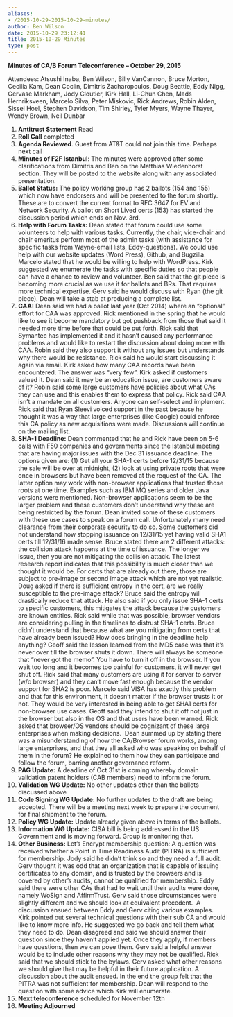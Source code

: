 ```yaml
---
aliases:
- /2015-10-29-2015-10-29-minutes/
author: Ben Wilson
date: 2015-10-29 23:12:41
title: 2015-10-29 Minutes
type: post
---
```


**Minutes of CA/B Forum Teleconference – October 29, 2015**

Attendees: Atsushi Inaba, Ben Wilson, Billy VanCannon, Bruce Morton, Cecilia Kam, Dean Coclin, Dimitris Zacharopoulos, Doug Beattie, Eddy Nigg, Gervase Markham, Jody Cloutier, Kirk Hall, Li-Chun Chen, Mads Hernriksveen, Marcelo Silva, Peter Miskovic, Rick Andrews, Robin Alden, Sissel Hoel, Stephen Davidson, Tim Shirley, Tyler Myers, Wayne Thayer, Wendy Brown, Neil Dunbar

1. **Antitrust Statement** Read
1. **Roll Call** completed
1. **Agenda Reviewed**. Guest from AT&T could not join this time. Perhaps next call
1. **Minutes of F2F Istanbul**: The minutes were approved after some clarifications from Dimitris and Ben on the Matthias Wiedenhorst section. They will be posted to the website along with any associated presentation.
1. **Ballot Status:** The policy working group has 2 ballots (154 and 155) which now have endorsers and will be presented to the forum shortly. These are to convert the current format to RFC 3647 for EV and Network Security. A ballot on Short Lived certs (153) has started the discussion period which ends on Nov. 3rd.
1. **Help with Forum Tasks:** Dean stated that forum could use some volunteers to help with various tasks. Currently, the chair, vice-chair and chair emeritus perform most of the admin tasks (with assistance for specific tasks from Wayne-email lists, Eddy-questions). We could use help with our website updates (Word Press), Github, and Bugzilla. Marcelo stated that he would be willing to help with WordPress. Kirk suggested we enumerate the tasks with specific duties so that people can have a chance to review and volunteer. Ben said that the git piece is becoming more crucial as we use it for ballots and BRs. That requires more technical expertise. Gerv said he would discuss with Ryan (the git piece). Dean will take a stab at producing a complete list.
1. **CAA:** Dean said we had a ballot last year (Oct 2014) where an “optional” effort for CAA was approved. Rick mentioned in the spring that he would like to see it become mandatory but got pushback from those that said it needed more time before that could be put forth. Rick said that Symantec has implemented it and it hasn’t caused any performance problems and would like to restart the discussion about doing more with CAA. Robin said they also support it without any issues but understands why there would be resistance. Rick said he would start discussing it again via email. Kirk asked how many CAA records have been encountered. The answer was “very few”. Kirk asked if customers valued it. Dean said it may be an education issue, are customers aware of it? Robin said some large customers have policies about what CAs they can use and this enables them to express that policy. Rick said CAA isn’t a mandate on all customers. Anyone can self-select and implement. Rick said that Ryan Sleevi voiced support in the past because he thought it was a way that large enterprises (like Google) could enforce this CA policy as new acquisitions were made. Discussions will continue on the mailing list.
1. **SHA-1 Deadline:** Dean commented that he and Rick have been on 5-6 calls with F50 companies and governments since the Istanbul meeting that are having major issues with the Dec 31 issuance deadline. The options given are: (1) Get all your SHA-1 certs before 12/31/15 because the sale will be over at midnight, (2) look at using private roots that were once in browsers but have been removed at the request of the CA. The latter option may work with non-browser applications that trusted those roots at one time. Examples such as IBM MQ series and older Java versions were mentioned. Non-browser applications seem to be the larger problem and these customers don’t understand why these are being restricted by the forum. Dean invited some of these customers with these use cases to speak on a forum call. Unfortunately many need clearance from their corporate security to do so. Some customers did not understand how stopping issuance on 12/31/15 yet having valid SHA1 certs till 12/31/16 made sense. Bruce stated there are 2 different attacks: the collision attack happens at the time of issuance. The longer we issue, then you are not mitigating the collision attack. The latest research report indicates that this possibility is much closer than we thought it would be. For certs that are already out there, those are subject to pre-image or second image attack which are not yet realistic. Doug asked if there is sufficient entropy in the cert, are we really susceptible to the pre-image attack? Bruce said the entropy will drastically reduce that attack. He also said if you only issue SHA-1 certs to specific customers, this mitigates the attack because the customers are known entities. Rick said while that was possible, browser vendors are considering pulling in the timelines to distrust SHA-1 certs. Bruce didn’t understand that because what are you mitigating from certs that have already been issued? How does bringing in the deadline help anything? Geoff said the lesson learned from the MD5 case was that it’s never over till the browser shuts it down. There will always be someone that “never got the memo”. You have to turn it off in the browser. If you wait too long and it becomes too painful for customers, it will never get shut off. Rick said that many customers are using it for server to server (w/o browser) and they can’t move fast enough because the vendor support for SHA2 is poor. Marcelo said VISA has exactly this problem and that for this environment, it doesn’t matter if the browser trusts it or not. They would be very interested in being able to get SHA1 certs for non-browser use cases. Geoff said they intend to shut it off not just in the browser but also in the OS and that users have been warned. Rick asked that browser/OS vendors should be cognizant of these large enterprises when making decisions.  Dean summed up by stating there was a misunderstanding of how the CA/Browser forum works, among large enterprises, and that they all asked who was speaking on behalf of them in the forum? He explained to them how they can participate and follow the forum, barring another governance reform.
1. **PAG Update:** A deadline of Oct 31st is coming whereby domain validation patent holders (CAB members) need to inform the forum.
1. **Validation WG Update:** No other updates other than the ballots discussed above
1. **Code Signing WG Update:** No further updates to the draft are being accepted. There will be a meeting next week to prepare the document for final shipment to the forum.
1. **Policy WG Update:** Update already given above in terms of the ballots.
1. **Information WG Update:** CISA bill is being addressed in the US Government and is moving forward. Group is monitoring that.
1. **Other Business:** Let’s Encrypt membership question: A question was received whether a Point in Time Readiness Audit (PITRA) is sufficient for membership. Jody said he didn’t think so and they need a full audit. Gerv thought it was odd that an organization that is capable of issuing certificates to any domain, and is trusted by the browsers and is covered by other’s audits, cannot be qualified for membership. Eddy said there were other CAs that had to wait until their audits were done, namely WoSign and AffirmTrust. Gerv said those circumstances were slightly different and we should look at equivalent precedent.  A discussion ensued between Eddy and Gerv citing various examples. Kirk pointed out several technical questions with their sub CA and would like to know more info. He suggested we go back and tell them what they need to do. Dean disagreed and said we should answer their question since they haven’t applied yet. Once they apply, if members have questions, then we can pose them. Gerv said a helpful answer would be to include other reasons why they may not be qualified. Rick said that we should stick to the bylaws. Gerv asked what other reasons we should give that may be helpful in their future application. A discussion about the audit ensued. In the end the group felt that the PITRA was not sufficient for membership. Dean will respond to the question with some advice which Kirk will enumerate.
1. **Next teleconference** scheduled for November 12th
1. **Meeting Adjourned**